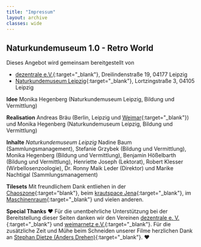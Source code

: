 ```yaml
---
title: "Impressum"
layout: archive
classes: wide
---
```

## Naturkundemuseum 1.0 - Retro World

Dieses Angebot wird gemeinsam bereitgestellt von

* [dezentrale e.V.](https://dezentrale.space/impressum){:target="_blank"}, Dreilindenstraße 19, 04177 Leipzig
* [Naturkundemuseum Leipzig](https://naturkundemuseum.leipzig.de/){:target="_blank"}, Lortzingstraße 3, 04105 Leipzig

**Idee** Monika Hegenberg (Naturkundemuseum Leipzig, Bildung und Vermittlung)

**Realisation** Andreas Bräu (Berlin, Leipzig und [Weimar](https://weimarnetz.de){:target="_blank"}) und Monika Hegenberg (Naturkundemuseum Leipzig, Bildung und Vermittlung)

**Inhalte**
*Naturkundemuseum Leipzig* 
Nadine Baum (Sammlungsmanagement), Stefanie Grzybek (Bildung und Vermittlung), Monika Hegenberg (Bildung und Vermittlung), Benjamin Hößelbarth (Bildung und Vermittlung), Henriette Joseph (Lektorat), Robert Klesser (Wirbellosenzoologie), Dr. Ronny Maik Leder (Direktor) und Marike Nachtigal (Sammlungsmanagement)

**Tilesets** Mit freundlichem Dank entliehen in der [Chaoszone](https://twitter.com/chaosz0ne?lang=de){:target="blank"}, beim [krautspace Jena](https://kraut.space/){:target="_blank"}, im [Maschinenraum](https://blog.maschinenraum.tk){:target="_blank"} und vielen anderen.

**Special Thanks** ♥ Für die unentbehrliche Unterstützung bei der Bereitstellung dieser Seiten danken wir den Vereinen [dezentrale e. V.](https://dezentrale.space){:target="_blank"} und [weimarnetz e.V.](https://weimarnetz.de){:target="_blank"}. Für die zusätzliche Zeit und Mühe beim Schneiden unserer Filme herzlichen Dank an [Stephan Dietze (Anders Drehen)](https://www.anders-drehen.de/){:target="_blank"}. ♥
